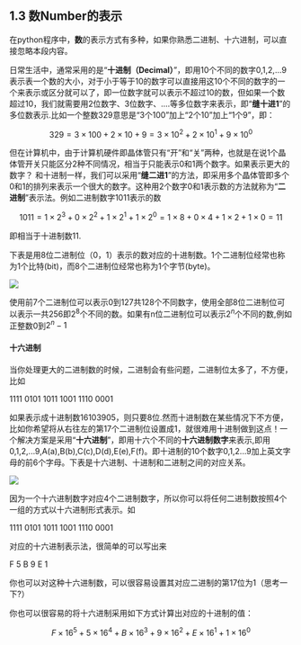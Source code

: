 
## 1.3 数Number的表示

在python程序中，**数**的表示方式有多种，如果你熟悉二进制、十六进制，可以直接忽略本段内容。

日常生活中，通常采用的是“**十进制（Decimal）**”，即用10个不同的数字0,1,2,...9表示表一个数的大小，对于小于等于10的数字可以直接用这10个不同的数字的一个来表示或区分就可以了，即一位数字就可以表示不超过10的数，但如果一个数超过10，我们就需要用2位数字、3位数字、....等多位数字来表示，即“**缝十进1**”的多位数表示.比如一个整数329意思是“3个100”加上“2个10”加上“1个9”，即：

$$ 329 = 3\times 100+2\times 10+9=3\times 10^2+2\times 10^1+9\times 10^0 $$

但在计算机中，由于计算机硬件即晶体管只有“开”和“关”两种，也就是在说1个晶体管开关只能区分2种不同情况，相当于只能表示0和1两个数字。如果表示更大的数字？ 和十进制一样，我们可以采用“**缝二进1**”的方法，即采用多个晶体管即多个0和1的排列来表示一个很大的数字。这种用2个数字0和1表示数的方法就称为“**二进制**”表示法。例如二进制数字1011表示的数

$$1011 = 1\times 2^3+0\times 2^2 +1\times 2^1 +1 \times 2^0  = 1\times 8+ 0\times 4+1\times 2+1\times 0 = 11$$

即相当于十进制数11. 

下表是用8位二进制位（0，1）表示的数对应的十进制数。1个二进制位经常也称为1个比特(bit)，而8个二进制位经常也称为1个字节(byte)。

![](imgs/binary_system.png)

使用前7个二进制位可以表示0到127共128个不同数字，使用全部8位二进制位可以表示一共256即$2^8$个不同的数。如果有n位二进制位可以表示$2^n$个不同的数,例如正整数0到$2^n-1$

#### 十六进制

当你处理更大的二进制数的时候，二进制会有些问题，二进制位太多了，不方便，比如

  1111 0101 1011 1001 1110 0001
  
如果表示成十进制数16103905，则只要8位.然而十进制数在某些情况下不方便，比如你希望将从右往左的第17个二进制位设置成1，就很难用十进制做到这点！一个解决方案是采用“**十六进制**”，即用十六个不同的**十六进制数字**来表示,即用0,1,2,...9,A(a),B(b),C(c),D(d),E(e),F(f)。即十进制的10个数字0,1,2...9加上英文字母的前6个字母。下表是十六进制、十进制和二进制之间的对应关系。

![](imgs/Hexadecimal.png)

因为一个十六进制数字对应4个二进制数字，所以你可以将任何二进制数按照4个一组的方式以十六进制形式表示。如

1111 0101 1011 1001 1110 0001

对应的十六进制表示法，很简单的可以写出来

 F   5   B   9   E  1
 
你也可以对这种十六进制数，可以很容易设置其对应二进制的第17位为1（思考一下?）

你也可以很容易的将十六进制采用如下方式计算出对应的十进制的值：

$$F\times 16^5+5\times 16^4+B\times 16^3+9\times 16^2+E\times 16^1+1\times 16^0$$
